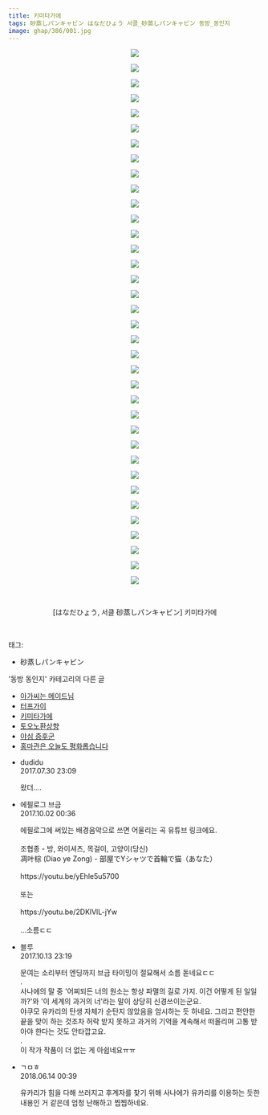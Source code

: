```yaml
---
title: 키미타가에
tags: 砂蒸しパンキャビン はなだひょう 서클_砂蒸しパンキャビン 동방_동인지
image: ghap/386/001.jpg
---
```

<div class="article">
<p style="text-align: center; clear: none; float: none;"><img src="{{ site.nasurl }}/ghap/386/001.jpg"/></p>
<p style="text-align: center; clear: none; float: none;"><img src="{{ site.nasurl }}/ghap/386/002.jpg"/></p>
<p style="text-align: center; clear: none; float: none;"><img src="{{ site.nasurl }}/ghap/386/003.jpg"/></p>
<p style="text-align: center; clear: none; float: none;"><img src="{{ site.nasurl }}/ghap/386/004.jpg"/></p>
<p style="text-align: center; clear: none; float: none;"><img src="{{ site.nasurl }}/ghap/386/005.jpg"/></p>
<p style="text-align: center; clear: none; float: none;"><img src="{{ site.nasurl }}/ghap/386/006.jpg"/></p>
<p style="text-align: center; clear: none; float: none;"><img src="{{ site.nasurl }}/ghap/386/007.jpg"/></p>
<p style="text-align: center; clear: none; float: none;"><img src="{{ site.nasurl }}/ghap/386/008.jpg"/></p>
<p style="text-align: center; clear: none; float: none;"><img src="{{ site.nasurl }}/ghap/386/009.jpg"/></p>
<p style="text-align: center; clear: none; float: none;"><img src="{{ site.nasurl }}/ghap/386/010.jpg"/></p>
<p style="text-align: center; clear: none; float: none;"><img src="{{ site.nasurl }}/ghap/386/011.jpg"/></p>
<p style="text-align: center; clear: none; float: none;"><img src="{{ site.nasurl }}/ghap/386/012.jpg"/></p>
<p style="text-align: center; clear: none; float: none;"><img src="{{ site.nasurl }}/ghap/386/013.jpg"/></p>
<p style="text-align: center; clear: none; float: none;"><img src="{{ site.nasurl }}/ghap/386/014.jpg"/></p>
<p style="text-align: center; clear: none; float: none;"><img src="{{ site.nasurl }}/ghap/386/015.jpg"/></p>
<p style="text-align: center; clear: none; float: none;"><img src="{{ site.nasurl }}/ghap/386/016.jpg"/></p>
<p style="text-align: center; clear: none; float: none;"><img src="{{ site.nasurl }}/ghap/386/017.jpg"/></p>
<p style="text-align: center; clear: none; float: none;"><img src="{{ site.nasurl }}/ghap/386/018.jpg"/></p>
<p style="text-align: center; clear: none; float: none;"><img src="{{ site.nasurl }}/ghap/386/019.jpg"/></p>
<p style="text-align: center; clear: none; float: none;"><img src="{{ site.nasurl }}/ghap/386/020.jpg"/></p>
<p style="text-align: center; clear: none; float: none;"><img src="{{ site.nasurl }}/ghap/386/021.jpg"/></p>
<p style="text-align: center; clear: none; float: none;"><img src="{{ site.nasurl }}/ghap/386/022.jpg"/></p>
<p style="text-align: center; clear: none; float: none;"><img src="{{ site.nasurl }}/ghap/386/023.jpg"/></p>
<p style="text-align: center; clear: none; float: none;"><img src="{{ site.nasurl }}/ghap/386/024.jpg"/></p>
<p style="text-align: center; clear: none; float: none;"><img src="{{ site.nasurl }}/ghap/386/025.jpg"/></p>
<p style="text-align: center; clear: none; float: none;"><img src="{{ site.nasurl }}/ghap/386/026.jpg"/></p>
<p style="text-align: center; clear: none; float: none;"><img src="{{ site.nasurl }}/ghap/386/027.jpg"/></p>
<p style="text-align: center; clear: none; float: none;"><img src="{{ site.nasurl }}/ghap/386/028.jpg"/></p>
<p style="text-align: center; clear: none; float: none;"><img src="{{ site.nasurl }}/ghap/386/029.jpg"/></p>
<p style="text-align: center; clear: none; float: none;"><img src="{{ site.nasurl }}/ghap/386/030.jpg"/></p>
<p style="text-align: center; clear: none; float: none;"><img src="{{ site.nasurl }}/ghap/386/031.jpg"/></p>
<p style="text-align: center; clear: none; float: none;"><img src="{{ site.nasurl }}/ghap/386/032.jpg"/></p>
<p style="text-align: center; clear: none; float: none;"><img src="{{ site.nasurl }}/ghap/386/033.jpg"/></p>
<p style="text-align: center; clear: none; float: none;"><img src="{{ site.nasurl }}/ghap/386/034.jpg"/></p>
<p style="text-align: center; clear: none; float: none;"><img src="{{ site.nasurl }}/ghap/386/035.jpg"/></p>
<p style="text-align: center; clear: none; float: none;"><img src="{{ site.nasurl }}/ghap/386/036.jpg"/></p>
<p style="text-align: center; clear: none; float: none;"><br/></p>
<p style="text-align: center; clear: none; float: none;">[はなだひょう, 서클 砂蒸しパンキャビン] 키미타가에</p>
<p><br/></p>
</div><div class="tagTrail">
<p>태그: </p>
<ul>
<li>砂蒸しパンキャビン</li>
</ul>
</div><div class="another">
<p>'동방 동인지' 카테고리의 다른 글</p>
<ul>
<li><a href="/2016-06-21-ghap_388">아가씨는 메이드님</a></li>
<li><a href="/2016-06-21-ghap_387">터프가이</a></li>
<li><a href="/2016-06-21-ghap_386">키미타가에</a></li>
<li><a href="/2016-06-20-ghap_385">토오노환상향</a></li>
<li><a href="/2016-06-20-ghap_384">야심 증후군</a></li>
<li><a href="/2016-06-20-ghap_383">홍마관은 오늘도 평화롭습니다</a></li>
</ul>
</div><div class="cb_module cb_fluid">
<div class="cb_wrt cb_profile">
<div class="comment">
<ul>
<li class="cb_thumb_off" id="comment15047812">
<div class="cb_comment_area">
<div class="cb_info_area">
<div class="cb_section">
<span class="cb_nick_name">dudidu</span>
</div>
<div class="cb_section">
<span class="cb_date">2017.07.30 23:09 </span>
</div>
</div>
<div class="cb_dsc_comment">
<p class="cb_dsc">
											왔더....
										</p>
</div>
</div></li>
<li class="cb_thumb_off" id="comment15094698">
<div class="cb_comment_area">
<div class="cb_info_area">
<div class="cb_section">
<span class="cb_nick_name">에필로그 브금</span>
</div>
<div class="cb_section">
<span class="cb_date">2017.10.02 00:36 </span>
</div>
</div>
<div class="cb_dsc_comment">
<p class="cb_dsc">
											에필로그에 써있는 배경음악으로 쓰면 어울리는 곡 유튜브 링크에요.<br/>
<br/>
조협종 - 방, 와이셔츠, 목걸이, 고양이(당신)<br/>
凋叶棕 (Diao ye Zong) - 部屋でYシャツで首輪で猫（あなた） <br/>
<br/>
https://youtu.be/yEhle5u5700<br/>
<br/>
또는<br/>
<br/>
https://youtu.be/2DKlVlL-jYw<br/>
<br/>
...소름ㄷㄷ
										</p>
</div>
</div></li>
<li class="cb_thumb_off" id="comment15104558">
<div class="cb_comment_area">
<div class="cb_info_area">
<div class="cb_section">
<span class="cb_nick_name">블루</span>
</div>
<div class="cb_section">
<span class="cb_date">2017.10.13 23:19 </span>
</div>
</div>
<div class="cb_dsc_comment">
<p class="cb_dsc">
											문여는 소리부터 엔딩까지 브금 타이밍이 절묘해서 소름 돋네요ㄷㄷ<br/>
.<br/>
사나에의 말 중 '어찌되든 너의 원소는 항상 파멸의 길로 가지. 이건 어떻게 된 일일까?'와 '이 세계의 과거의 너'라는 말이 상당히 신경쓰이는군요.<br/>
야쿠모 유카리의 탄생 자체가 순탄지 않았음을 암시하는 듯 하네요. 그리고 편안한 끝을 맞이 하는 것조차 허락 받지 못하고 과거의 기억을 계속해서 떠올리며 고통 받아야 한다는 것도 안타깝고요.<br/>
.<br/>
이 작가 작품이 더 없는 게 아쉽네요ㅠㅠ
										</p>
</div>
</div></li>
<li class="cb_thumb_off" id="comment15270364">
<div class="cb_comment_area">
<div class="cb_info_area">
<div class="cb_section">
<span class="cb_nick_name">ㄱㅁㅎ</span>
</div>
<div class="cb_section">
<span class="cb_date">2018.06.14 00:39 </span>
</div>
</div>
<div class="cb_dsc_comment">
<p class="cb_dsc">
											유카리가 힘을 다해 쓰러지고 후계자를 찾기 위해 사나에가 유카리를 이용하는 듯한 내용인 거 같은데 엄청 난해하고 찝찝하네요.
										</p>
</div>
</div></li>
</ul>
</div>
</div><!-- commentList close -->
</div>